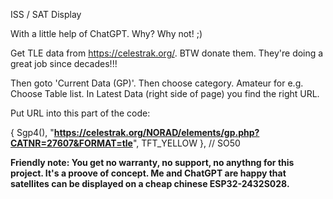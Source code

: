 ISS / SAT Display

With a little help of ChatGPT. Why? Why not! ;)

Get TLE data from https://celestrak.org/. BTW donate them. They're doing a great job since decades!!!

Then goto 'Current Data (GP)'. Then choose category. Amateur for e.g. Choose Table list. In Latest Data (right side of page) you find the right URL. 

Put URL into this part of the code:

{ Sgp4(), "**https://celestrak.org/NORAD/elements/gp.php?CATNR=27607&FORMAT=tle**", TFT_YELLOW }, // SO50

**Friendly note: You get no warranty, no support, no anythng for this project. It's a proove of concept. Me and ChatGPT are happy that satellites can be displayed on a cheap chinese ESP32-2432S028.**
